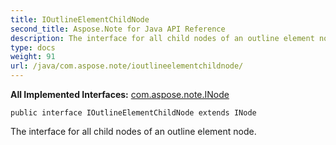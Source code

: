 ```yaml
---
title: IOutlineElementChildNode
second_title: Aspose.Note for Java API Reference
description: The interface for all child nodes of an outline element node.
type: docs
weight: 91
url: /java/com.aspose.note/ioutlineelementchildnode/
---
```


**All Implemented Interfaces:**
[com.aspose.note.INode](../../com.aspose.note/inode)
```
public interface IOutlineElementChildNode extends INode
```

The interface for all child nodes of an outline element node.
